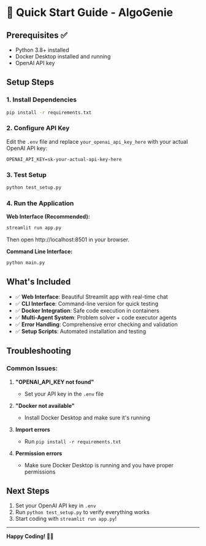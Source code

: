 # 🚀 Quick Start Guide - AlgoGenie

## Prerequisites ✅
- Python 3.8+ installed
- Docker Desktop installed and running
- OpenAI API key

## Setup Steps

### 1. Install Dependencies
```bash
pip install -r requirements.txt
```

### 2. Configure API Key
Edit the `.env` file and replace `your_openai_api_key_here` with your actual OpenAI API key:
```env
OPENAI_API_KEY=sk-your-actual-api-key-here
```

### 3. Test Setup
```bash
python test_setup.py
```

### 4. Run the Application

**Web Interface (Recommended):**
```bash
streamlit run app.py
```
Then open http://localhost:8501 in your browser.

**Command Line Interface:**
```bash
python main.py
```

## What's Included

- ✅ **Web Interface**: Beautiful Streamlit app with real-time chat
- ✅ **CLI Interface**: Command-line version for quick testing
- ✅ **Docker Integration**: Safe code execution in containers
- ✅ **Multi-Agent System**: Problem solver + code executor agents
- ✅ **Error Handling**: Comprehensive error checking and validation
- ✅ **Setup Scripts**: Automated installation and testing

## Troubleshooting

### Common Issues:

1. **"OPENAI_API_KEY not found"**
   - Set your API key in the `.env` file

2. **"Docker not available"**
   - Install Docker Desktop and make sure it's running

3. **Import errors**
   - Run `pip install -r requirements.txt`

4. **Permission errors**
   - Make sure Docker Desktop is running and you have proper permissions

## Next Steps

1. Set your OpenAI API key in `.env`
2. Run `python test_setup.py` to verify everything works
3. Start coding with `streamlit run app.py`!

---

**Happy Coding! 🧠✨**
